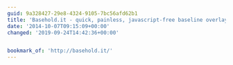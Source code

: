 ```yaml
---
guid: 9a328427-29e8-4324-9105-7bc56afd62b1
title: 'Basehold.it - quick, painless, javascript-free baseline overlays'
date: '2014-10-07T09:15:09+00:00'
changed: '2019-09-24T14:42:36+00:00'


bookmark_of: 'http://basehold.it/'
---
```




